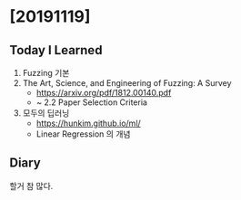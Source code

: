 # [20191119] 

## Today I Learned
1. Fuzzing 기본
1. The Art, Science, and Engineering of Fuzzing: A Survey
    - https://arxiv.org/pdf/1812.00140.pdf
    - ~ 2.2 Paper Selection Criteria
1. 모두의 딥러닝
    - https://hunkim.github.io/ml/
    - Linear Regression 의 개념

## Diary
할거 참 많다. <br>
